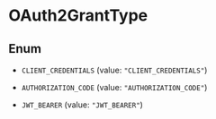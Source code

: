 

# OAuth2GrantType

## Enum


* `CLIENT_CREDENTIALS` (value: `"CLIENT_CREDENTIALS"`)

* `AUTHORIZATION_CODE` (value: `"AUTHORIZATION_CODE"`)

* `JWT_BEARER` (value: `"JWT_BEARER"`)



